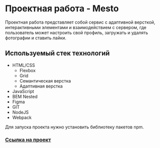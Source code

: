 # Проектная работа - Mesto

Проектная работа представляет собой сервис с адаптивной версткой, интерактивными элементами и взаимодействием с сервером, где пользователь может настроить свой профиль, загружать и удалять фотографии и ставить лайки.

## Используемый стек технологий
+ HTML/CSS
  + Flexbox
  + Grid
  + Семантическая верстка
  + Адаптивная верстка
+ JavaScript
+ BEM Nested
+ Figma
+ GIT
+ NodeJS
+ Webpack

Для запуска проекта нужно установить библиотеку пакетов npm.

### [Ссылка на проект](https://zzzorger.github.io/mesto/) 


